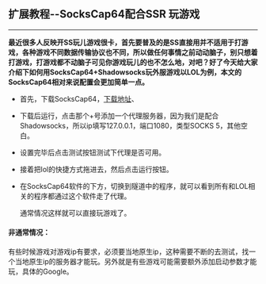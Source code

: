 ## 扩展教程--SocksCap64配合SSR  玩游戏

---

**最近很多人反映开SS玩儿游戏很卡，首先要普及的是SS直接用并不适用于打游戏，各种游戏不同数据传输协议也不同，所以做任何事情之前动动脑子，别只想着打游戏，打游戏都不动脑子可见你游戏玩儿的也不怎么地，对吧？好了今天给大家介绍下如何用SocksCap64+Shadowsocks玩外服游戏以LOL为例，本文的SocksCap64相对来说配置会更加简单一点。**



* 首先，下载SocksCap64，[下载地址](https://sourceforge.net/projects/sockscap64/files/?source=officialsite)、

* 下载后运行，点击那个+号添加一个代理服务器，因为我们是配合Shadowsocks，所以ip填写127.0.0.1，端口1080，类型SOCKS 5，其他空白。

* 设置完毕后点击测试按钮测试下代理是否可用。

* 接着把lol的快捷方式拖进去，然后点击运行按钮。

* 在SocksCap64软件的下方，切换到隧道中的程序，就可以看到所有和LOL相关的程序都通过这个软件走了代理。

  通常情况这样就可以直接玩游戏了。



#### **非通常情况：**

有些时候游戏对游戏ip有要求，必须要当地原生ip，这种需要不断的去测试，找一个当地原生ip的服务器才能玩。另外就是有些游戏可能需要额外添加启动参数才能玩，具体的Google。



